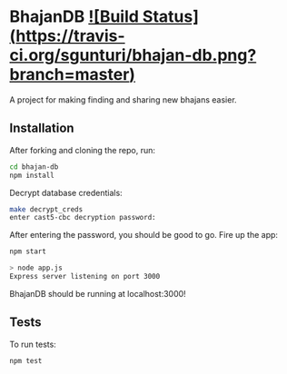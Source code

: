BhajanDB [![Build Status] (https://travis-ci.org/sgunturi/bhajan-db.png?branch=master)](https://travis-ci.org/sgunturi/bhajan-db)
=========

A project for making finding and sharing new bhajans easier.

## Installation

After forking and cloning the repo, run:
```sh
cd bhajan-db
npm install
```

Decrypt database credentials:
```sh
make decrypt_creds
enter cast5-cbc decryption password:
```
After entering the password, you should be good to go. Fire up the app:

```sh
npm start

> node app.js
Express server listening on port 3000
```
BhajanDB should be running at localhost:3000!

## Tests

To run tests:
```sh
npm test
```
